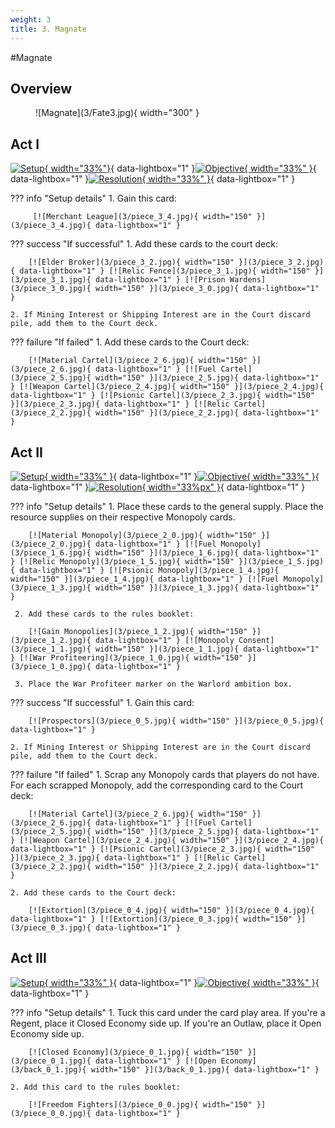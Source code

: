```yaml
---
weight: 3
title: 3. Magnate
---
```

#Magnate
## Overview
<figure markdown="span">
![Magnate](3/Fate3.jpg){ width="300" }
</figure>

## Act I

[![Setup](3/piece_3_5.jpg){ width="33%"}](3/piece_3_5.jpg){ data-lightbox="1" }[![Objective](3/back_3_5.jpg){ width="33%" }](3/back_3_5.jpg){ data-lightbox="1" }[![Resolution](3/piece_3_3.jpg){ width="33%" }](3/piece_3_3.jpg){ data-lightbox="1" }

??? info "Setup details"
     1. Gain this card:
    
         [![Merchant League](3/piece_3_4.jpg){ width="150" }](3/piece_3_4.jpg){ data-lightbox="1" }

??? success "If successful"
    1. Add these cards to the court deck:
      
        [![Elder Broker](3/piece_3_2.jpg){ width="150" }](3/piece_3_2.jpg){ data-lightbox="1" } [![Relic Fence](3/piece_3_1.jpg){ width="150" }](3/piece_3_1.jpg){ data-lightbox="1" } [![Prison Wardens](3/piece_3_0.jpg){ width="150" }](3/piece_3_0.jpg){ data-lightbox="1" }

    2. If Mining Interest or Shipping Interest are in the Court discard pile, add them to the Court deck.

??? failure "If failed"
    1. Add these cards to the Court deck:
      
        [![Material Cartel](3/piece_2_6.jpg){ width="150" }](3/piece_2_6.jpg){ data-lightbox="1" } [![Fuel Cartel](3/piece_2_5.jpg){ width="150" }](3/piece_2_5.jpg){ data-lightbox="1" } [![Weapon Cartel](3/piece_2_4.jpg){ width="150" }](3/piece_2_4.jpg){ data-lightbox="1" } [![Psionic Cartel](3/piece_2_3.jpg){ width="150" }](3/piece_2_3.jpg){ data-lightbox="1" } [![Relic Cartel](3/piece_2_2.jpg){ width="150" }](3/piece_2_2.jpg){ data-lightbox="1" }

## Act II

[![Setup](3/piece_2_1.jpg){ width="33%" }](3/piece_2_1.jpg){ data-lightbox="1" }[![Objective](3/back_2_1.jpg){ width="33%" }](3/back_2_1.jpg){ data-lightbox="1" }[![Resolution](3/piece_0_6.jpg){ width="33%px" }](3/piece_0_6.jpg){ data-lightbox="1" }

??? info "Setup details"
     1. Place these cards to the general supply. Place the resource supplies on their respective Monopoly cards.
    
        [![Material Monopoly](3/piece_2_0.jpg){ width="150" }](3/piece_2_0.jpg){ data-lightbox="1" } [![Fuel Monopoly](3/piece_1_6.jpg){ width="150" }](3/piece_1_6.jpg){ data-lightbox="1" } [![Relic Monopoly](3/piece_1_5.jpg){ width="150" }](3/piece_1_5.jpg){ data-lightbox="1" } [![Psionic Monopoly](3/piece_1_4.jpg){ width="150" }](3/piece_1_4.jpg){ data-lightbox="1" } [![Fuel Monopoly](3/piece_1_3.jpg){ width="150" }](3/piece_1_3.jpg){ data-lightbox="1" }

     2. Add these cards to the rules booklet:

        [![Gain Monopolies](3/piece_1_2.jpg){ width="150" }](3/piece_1_2.jpg){ data-lightbox="1" } [![Monopoly Consent](3/piece_1_1.jpg){ width="150" }](3/piece_1_1.jpg){ data-lightbox="1" } [![War Profiteering](3/piece_1_0.jpg){ width="150" }](3/piece_1_0.jpg){ data-lightbox="1" }

     3. Place the War Profiteer marker on the Warlord ambition box.

??? success "If successful"
    1. Gain this card:
      
        [![Prospectors](3/piece_0_5.jpg){ width="150" }](3/piece_0_5.jpg){ data-lightbox="1" }

    2. If Mining Interest or Shipping Interest are in the Court discard pile, add them to the Court deck.

??? failure "If failed"
    1. Scrap any Monopoly cards that players do not have. For each scrapped Monopoly, add the corresponding card to the Court deck:

        [![Material Cartel](3/piece_2_6.jpg){ width="150" }](3/piece_2_6.jpg){ data-lightbox="1" } [![Fuel Cartel](3/piece_2_5.jpg){ width="150" }](3/piece_2_5.jpg){ data-lightbox="1" } [![Weapon Cartel](3/piece_2_4.jpg){ width="150" }](3/piece_2_4.jpg){ data-lightbox="1" } [![Psionic Cartel](3/piece_2_3.jpg){ width="150" }](3/piece_2_3.jpg){ data-lightbox="1" } [![Relic Cartel](3/piece_2_2.jpg){ width="150" }](3/piece_2_2.jpg){ data-lightbox="1" }

    2. Add these cards to the Court deck:
      
        [![Extortion](3/piece_0_4.jpg){ width="150" }](3/piece_0_4.jpg){ data-lightbox="1" } [![Extortion](3/piece_0_3.jpg){ width="150" }](3/piece_0_3.jpg){ data-lightbox="1" }

## Act III

[![Setup](3/piece_0_2.jpg){ width="33%" }](3/piece_0_2.jpg){ data-lightbox="1" }[![Objective](3/back_0_2.jpg){ width="33%" }](3/back_0_2.jpg){ data-lightbox="1" }

??? info "Setup details"
    1. Tuck this card under the card play area. If you're a Regent, place it Closed Economy side up. If you're an Outlaw, place it Open Economy side up.
    
        [![Closed Economy](3/piece_0_1.jpg){ width="150" }](3/piece_0_1.jpg){ data-lightbox="1" } [![Open Economy](3/back_0_1.jpg){ width="150" }](3/back_0_1.jpg){ data-lightbox="1" }

    2. Add this card to the rules booklet:

        [![Freedom Fighters](3/piece_0_0.jpg){ width="150" }](3/piece_0_0.jpg){ data-lightbox="1" }